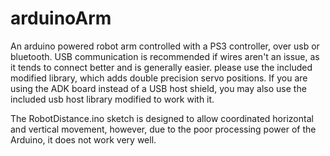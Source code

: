 arduinoArm
==========

An arduino powered robot arm controlled with a PS3 controller, over usb or bluetooth.  USB communication is recommended if wires aren't an issue, as it tends to connect better and is generally easier.  please use the included modified library, which adds double precision servo positions.  If you are using the ADK board instead of a USB host shield, you may also use the included usb host library modified to work with it.

The RobotDistance.ino sketch is designed to allow coordinated horizontal and vertical movement, however, due to the poor processing power of the Arduino, it does not work very well. 
